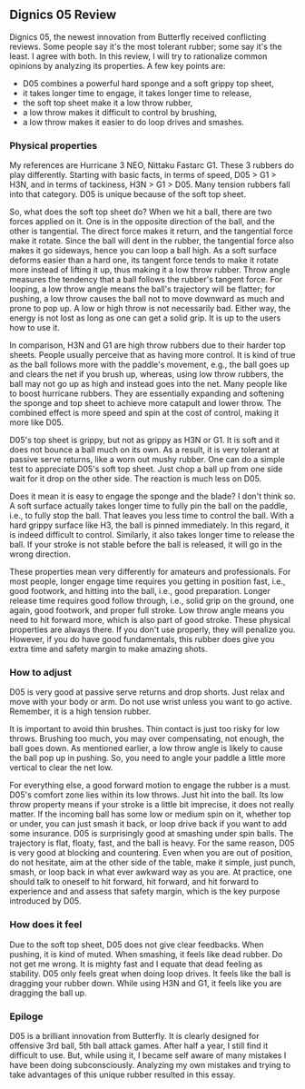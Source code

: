 ## Dignics 05 Review

Dignics 05, the newest innovation from Butterfly received conflicting reviews. Some people say it's the most tolerant rubber; some say it's the least. I agree with both. In this review, I will try to rationalize common opinions by analyzing its properties. A few key points are:

 - D05 combines a powerful hard sponge and a soft grippy top sheet,
 - it takes longer time to engage, it takes longer time to release,
 - the soft top sheet make it a low throw rubber,
 - a low throw makes it difficult to control by brushing,
 - a low throw makes it easier to do loop drives and smashes.


### Physical properties

My references are Hurricane 3 NEO, Nittaku Fastarc G1. These 3 rubbers do play differently. Starting with basic facts, 
in terms of speed, D05 > G1 > H3N, 
and in terms of tackiness, H3N > G1 > D05. 
Many tension rubbers fall into that category. D05 is unique because of the soft top sheet.

So, what does the soft top sheet do? When we hit a ball, there are two forces applied on it. One is in the opposite direction of the ball, and the other is tangential. The direct force makes it return, and the tangential force make it rotate. Since the ball will dent in the rubber, the tangential force also makes it go sideways, hence you can loop a ball high. As a soft surface deforms easier than a hard one, its tangent force tends to make it rotate more instead of lifting it up, thus making it a low throw rubber. Throw angle measures the tendency that a ball follows the rubber's tangent force. For looping, a low throw angle means the ball's trajectory will be flatter; for pushing, a low throw causes the ball not to move downward as much and prone to pop up. A low or high throw is not necessarily bad. Either way, the energy is not lost as long as one can get a solid grip. It is up to the users how to use it.

In comparison, H3N and G1 are high throw rubbers due to their harder top sheets. People usually perceive that as having more control. It is kind of true as the ball follows more with the paddle's movement, e.g., the ball goes up and clears the net if you brush up, whereas, using low throw rubbers, the ball may not go up as high and instead goes into the net. Many people like to boost hurricane rubbers. They are essentially expanding and softening the sponge and top sheet to achieve more catapult and lower throw. The combined effect is more speed and spin at the cost of control, making it more like D05.

D05's top sheet is grippy, but not as grippy as H3N or G1. It is soft and it does not bounce a ball much on its own. As a result, it is very tolerant at passive serve returns, like a worn out mushy rubber. One can do a simple test to appreciate D05's soft top sheet. Just chop a ball up from one side wait for it drop on the other side. The reaction is much less on D05. 

Does it mean it is easy to engage the sponge and the blade? I don't think so. A soft surface actually takes longer time to fully pin the ball on the paddle, i.e., to fully stop the ball. That leaves you less time to control the ball. With a hard grippy surface like H3, the ball is pinned immediately. In this regard, it is indeed difficult to control. Similarly, it also takes longer time to release the ball. If your stroke is not stable before the ball is released, it will go in the wrong direction.

These properties mean very differently for amateurs and professionals. For most people, longer engage time requires you getting in position fast, i.e., good footwork, and hitting into the ball, i.e., good preparation. Longer release time requires good follow through, i.e., solid grip on the ground, one again, good footwork, and proper full stroke. Low throw angle means you need to hit forward more, which is also part of good stroke. These physical properties are always there. If you don't use properly, they will penalize you. However, if you do have good fundamentals, this rubber does give you extra time and safety margin to make amazing shots.


### How to adjust

D05 is very good at passive serve returns and drop shorts. Just relax and move with your body or arm. Do not use wrist unless you want to go active. Remember, it is a high tension rubber.

It is important to avoid thin brushes. Thin contact is just too risky for low throws. Brushing too much, you may over compensating, not enough, the ball goes down. As mentioned earlier, a low throw angle is likely to cause the ball pop up in pushing. So, you need to angle your paddle a little more vertical to clear the net low.  

For everything else, a good forward motion to engage the rubber is a must. D05's comfort zone lies within its low throws. Just hit into the ball. Its low throw property means if your stroke is a little bit imprecise, it does not really matter. If the incoming ball has some low or medium spin on it, whether top or under, you can just smash it back, or loop drive back if you want to add some insurance. D05 is surprisingly good at smashing under spin balls. The trajectory is flat, floaty, fast, and the ball is heavy. For the same reason, D05 is very good at blocking and countering. Even when you are out of position, do not hesitate, aim at the other side of the table, make it simple, just punch, smash, or loop back in what ever awkward way as you are. At practice, one should talk to oneself to hit forward, hit forward, and hit forward to experience and and assess that safety margin, which is the key purpose introduced by D05.


### How does it feel

Due to the soft top sheet, D05 does not give clear feedbacks. When pushing, it is kind of muted. When smashing, it feels like dead rubber. Do not get me wrong. It is mighty fast and I equate that dead feeling as stability. D05 only feels great when doing loop drives. It feels like the ball is dragging your rubber down. While using H3N and G1, it feels like you are dragging the ball up. 


### Epiloge

D05 is a brilliant innovation from Butterfly. It is clearly designed for offensive 3rd ball, 5th ball attack games. After half a year, I still find it difficult to use. But, while using it, I became self aware of many mistakes I have been doing subconsciously. Analyzing my own mistakes and trying to take advantages of this unique rubber resulted in this essay.
